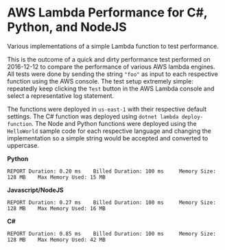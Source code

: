 # AWS Lambda Performance for C#, Python, and NodeJS

Various implementations of a simple Lambda function to test performance.

This is the outcome of a quick and dirty performance test performed on 2016-12-12 to compare the performance 
of various AWS lambda engines.
All tests were done by sending the string `"foo"` as input to each respective function using the AWS console. 
The test setup extremely simple: repeatedly keep clicking the `Test` button in the AWS Lambda console and select 
a representative log statement.

The functions were deployed in `us-east-1` with their respective default settings. 
The C# function was deployed using `dotnet lambda deploy-function`. 
The Node and Python functions were deployed using the `HelloWorld` sample code for each respective language and 
changing the implementation so a simple string would be accepted and converted to uppercase.

**Python**
```
REPORT Duration: 0.20 ms    Billed Duration: 100 ms     Memory Size: 128 MB    Max Memory Used: 15 MB
```

**Javascript/NodeJS**
```
REPORT Duration: 0.27 ms    Billed Duration: 100 ms     Memory Size: 128 MB    Max Memory Used: 16 MB
```

**C#**
```
REPORT Duration: 0.85 ms    Billed Duration: 100 ms     Memory Size: 128 MB    Max Memory Used: 42 MB
```
